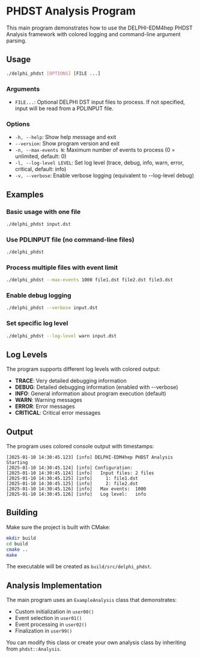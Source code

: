 # PHDST Analysis Program

This main program demonstrates how to use the DELPHI-EDM4hep PHDST Analysis framework with colored logging and command-line argument parsing.

## Usage

```bash
./delphi_phdst [OPTIONS] [FILE ...]
```

### Arguments
- `FILE...`: Optional DELPHI DST input files to process. If not specified, input will be read from a PDLINPUT file.

### Options
- `-h, --help`: Show help message and exit
- `--version`: Show program version and exit
- `-n, --max-events N`: Maximum number of events to process (0 = unlimited, default: 0)
- `-l, --log-level LEVEL`: Set log level (trace, debug, info, warn, error, critical, default: info)
- `-v, --verbose`: Enable verbose logging (equivalent to --log-level debug)

## Examples

### Basic usage with one file
```bash
./delphi_phdst input.dst
```

### Use PDLINPUT file (no command-line files)
```bash
./delphi_phdst
```

### Process multiple files with event limit
```bash
./delphi_phdst --max-events 1000 file1.dst file2.dst file3.dst
```

### Enable debug logging
```bash
./delphi_phdst --verbose input.dst
```

### Set specific log level
```bash
./delphi_phdst --log-level warn input.dst
```

## Log Levels

The program supports different log levels with colored output:
- **TRACE**: Very detailed debugging information
- **DEBUG**: Detailed debugging information (enabled with --verbose)
- **INFO**: General information about program execution (default)
- **WARN**: Warning messages
- **ERROR**: Error messages
- **CRITICAL**: Critical error messages

## Output

The program uses colored console output with timestamps:
```
[2025-01-10 14:30:45.123] [info] DELPHI-EDM4hep PHDST Analysis Starting
[2025-01-10 14:30:45.124] [info] Configuration:
[2025-01-10 14:30:45.124] [info]   Input files: 2 files
[2025-01-10 14:30:45.125] [info]     1: file1.dst
[2025-01-10 14:30:45.125] [info]     2: file2.dst
[2025-01-10 14:30:45.126] [info]   Max events:  1000
[2025-01-10 14:30:45.126] [info]   Log level:   info
```

## Building

Make sure the project is built with CMake:
```bash
mkdir build
cd build
cmake ..
make
```

The executable will be created as `build/src/delphi_phdst`.

## Analysis Implementation

The main program uses an `ExampleAnalysis` class that demonstrates:
- Custom initialization in `user00()`
- Event selection in `user01()`
- Event processing in `user02()`
- Finalization in `user99()`

You can modify this class or create your own analysis class by inheriting from `phdst::Analysis`.